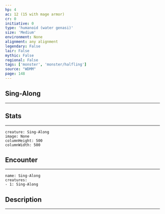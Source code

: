 ```yaml
---
hp: 4
ac: 12 (15 with mage armor)
cr: 0
initiative: 0
type: 'humanoid (water genasi)'    
size: 'Medium'
environment: None
alignment: any alignment
legendary: False
lair: False
mythic: False
regional: False
tags: ['monster', 'monster/halfling']
source: "WDMM"
page: 148
---
```


## Sing-Along
---



## Stats
---

```statblock
creature: Sing-Along
image: None
columnHeight: 500
columnWidth: 500
```

## Encounter
---

```encounter-table
name: Sing-Along
creatures:
- 1: Sing-Along
```

## Description
---




